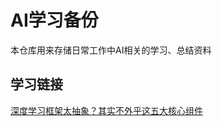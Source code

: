 # AI学习备份

本仓库用来存储日常工作中AI相关的学习、总结资料

## 学习链接

[深度学习框架太抽象？其实不外乎这五大核心组件](https://www.leiphone.com/category/ai/DZeAwe2qgx8JhbU8.html)

